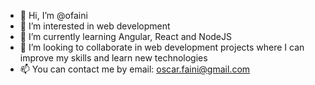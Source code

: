 - 👋 Hi, I’m @ofaini
- 👀 I’m interested in web development
- 🌱 I’m currently learning Angular, React and NodeJS
- 💞️ I’m looking to collaborate in web development projects where I can improve my skills and learn new technologies
- 📫 You can contact me by email: oscar.faini@gmail.com


